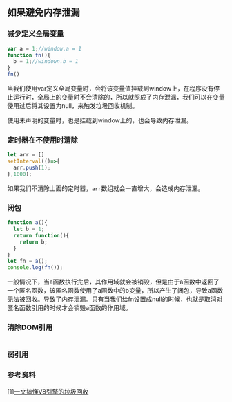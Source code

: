 ## 如果避免内存泄漏

### 减少定义全局变量
```js
var a = 1;//window.a = 1
function fn(){
  b = 1;//windown.b = 1
}
fn()
```
当我们使用var定义全局变量时，会将该变量值挂载到window上，在程序没有停止运行时，全局上的变量时不会清除的，所以就照成了内存泄漏，我们可以在变量使用过后将其设置为null，来触发垃圾回收机制。

使用未声明的变量时，也是挂载到window上的，也会导致内存泄漏。

### 定时器在不使用时清除
```js
let arr = []
setInterval(()=>{
  arr.push(1);
},1000);
```
如果我们不清除上面的定时器，`arr`数组就会一直增大，会造成内存泄漏。

### 闭包
```js
function a(){
  let b = 1;
  return function(){
    return b;
  }
}
let fn = a();
console.log(fn());
```
一般情况下，当a函数执行完后，其作用域就会被销毁，但是由于a函数中返回了一个匿名函数，该匿名函数使用了a函数中的b变量，所以产生了闭包，导致a函数无法被回收。导致了内存泄漏。只有当我们给fn设置成null的时候，也就是取消对匿名函数引用的时候才会销毁a函数的作用域。

### 清除DOM引用
```html

```

### 弱引用


### 参考资料
[1][一文搞懂V8引擎的垃圾回收](https://juejin.cn/post/6844904016325902344)
